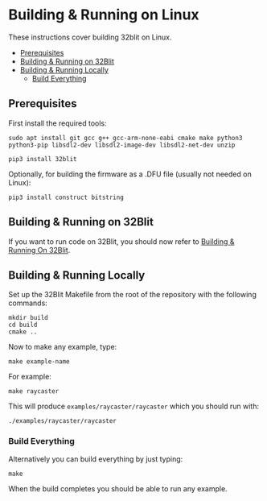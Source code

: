 # Building & Running on Linux <!-- omit in toc -->

These instructions cover building 32blit on Linux.

- [Prerequisites](#prerequisites)
- [Building & Running on 32Blit](#building--running-on-32blit)
- [Building & Running Locally](#building--running-locally)
  - [Build Everything](#build-everything)

## Prerequisites

First install the required tools:

```
sudo apt install git gcc g++ gcc-arm-none-eabi cmake make python3 python3-pip libsdl2-dev libsdl2-image-dev libsdl2-net-dev unzip

pip3 install 32blit
```

Optionally, for building the firmware as a .DFU file (usually not needed on Linux):

```
pip3 install construct bitstring
```

## Building & Running on 32Blit

If you want to run code on 32Blit, you should now refer to [Building & Running On 32Blit](32blit.md).

## Building & Running Locally

Set up the 32Blit Makefile from the root of the repository with the following commands:

```shell
mkdir build
cd build
cmake ..
```

Now to make any example, type:

```shell
make example-name
```

For example:

```shell
make raycaster
```

This will produce `examples/raycaster/raycaster` which you should run with:

```shell
./examples/raycaster/raycaster
```

### Build Everything

Alternatively you can build everything by just typing:

```shell
make
```

When the build completes you should be able to run any example.

